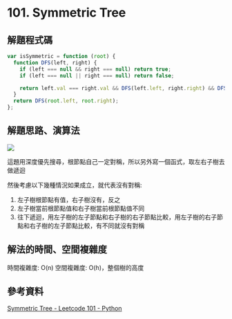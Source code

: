 # 101. Symmetric Tree

## 解題程式碼

```javascript
var isSymmetric = function (root) {
  function DFS(left, right) {
    if (left === null && right === null) return true;
    if (left === null || right === null) return false;

    return left.val === right.val && DFS(left.left, right.right) && DFS(left.right, right.left);
  }
  return DFS(root.left, root.right);
};
```

## 解題思路、演算法

![](https://upload.cc/i1/2023/08/26/e1buyV.png)

這題用深度優先搜尋，根節點自己一定對稱，所以另外寫一個函式，取左右子樹去做遞迴

然後考慮以下幾種情況如果成立，就代表沒有對稱:

1. 左子樹根節點有值，右子樹沒有，反之
2. 左子樹當前根節點值和右子樹當前根節點值不同
3. 往下遞迴，用左子樹的左子節點和右子樹的右子節點比較，用左子樹的右子節點和右子樹的左子節點比較，有不同就沒有對稱

## 解法的時間、空間複雜度

時間複雜度: O(n)
空間複雜度: O(h)，整個樹的高度

## 參考資料

[Symmetric Tree - Leetcode 101 - Python](https://youtu.be/Mao9uzxwvmc?si=q3sokoHMNeoHAP_b)
